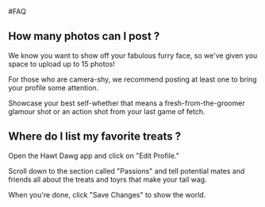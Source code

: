 #FAQ

## How many photos can I post ?

We know you want to show off your fabulous furry face, so we've given you space to upload up to 15 photos!

For those who are camera-shy, we recommend posting at least one to bring your profile some attention.

Showcase your best self-whether that means a fresh-from-the-groomer glamour shot or an action shot from your last game of fetch.

## Where do I list my favorite treats ?

Open the Hawt Dawg app and click on "Edit Profile."

Scroll down to the section called "Passions" and tell potential mates and friends all about the treats and toyrs that make your tail wag.

When you're done, click "Save Changes" to show the world.